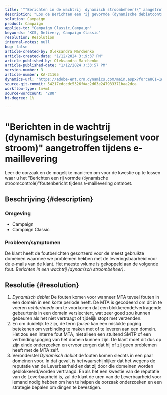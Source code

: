 ```yaml
---
title: '""Berichten in de wachtrij (dynamisch stroombeheer)\" aangetroffen tijdens e-maillevering"'
description: "Los de Berichten een rij gevormde (dynamische debietcontrole) fout tijdens e-maillevering op"
solution: Campaign
product: Campaign
applies-to: "Campaign Classic,Campaign"
keywords: "KCS, Delivery, Campaign Classic"
resolution: Resolution
internal-notes: null
bug: false
article-created-by: Oleksandra Marchenko
article-created-date: "1/12/2024 3:19:37 PM"
article-published-by: Oleksandra Marchenko
article-published-date: "1/12/2024 3:33:57 PM"
version-number: 3
article-number: KA-21165
dynamics-url: "https://adobe-ent.crm.dynamics.com/main.aspx?forceUCI=1&pagetype=entityrecord&etn=knowledgearticle&id=c1d08afc-5db1-ee11-a569-6045bd006b4b"
source-git-commit: 54217edccdc5326f0ac2d63e247933371baa2dca
workflow-type: tm+mt
source-wordcount: '280'
ht-degree: 1%

---
```


# &quot;Berichten in de wachtrij (dynamisch besturingselement voor stroom)&quot; aangetroffen tijdens e-maillevering


Leer de oorzaak en de mogelijke manieren om voor de kwestie op te lossen waar u het &quot;Berichten een rij vormde (dynamische stroomcontrole)&quot;foutenbericht tijdens e-maillevering ontmoet.

## Beschrijving {#description}


### <b>Omgeving</b>

- Campaign
- Campaign Classic




### <b>Probleem/symptomen</b>

De klant heeft de foutberichten gesorteerd voor de meest gebruikte domeinen waarmee we problemen hebben met de leveringsbaarheid voor de e-mails van de klant. Het meeste volume is gekoppeld aan de volgende fout. *Berichten in een wachtrij (dynamisch stroombeheer)*.


## Resolutie {#resolution}


1. *Dynamisch debiet* De fouten komen voor wanneer MTA teveel fouten in een domein in een korte periode heeft. De MTA is gecodeerd om dit in te voeren *achterhoede* om te voorkomen dat een blokkerende/vertragende gebeurtenis in een domein verslechtert, wat zeer goed zou kunnen gebeuren als het niet vertraagt of tijdelijk stopt met verzenden.
2. En om duidelijk te zijn, de term *fouten* kan een mislukte poging betekenen om verbinding te maken met of te leveren aan een domein. Het zou een interne fout MTA, niet alleen een stuitend SMTP of een verbindingspoging van het domein kunnen zijn. De klant moet dit dus op zijn einde onderzoeken en ervoor zorgen dat hij of zij geen problemen heeft met de MTA zelf.
3. Veronderstel *Dynamisch debiet* de fouten komen slechts in een paar domeinen voor. In dat geval, is het waarschijnlijker dat het wegens de reputatie van de Leverbaarheid en dat zij door die domeinen worden geblokkeerd/worden vertraagd. En als het een kwestie van de reputatie van de Leverbaarheid is, zal de klant de uren van de Leverbaarheid voor iemand nodig hebben om hen te helpen de oorzaak onderzoeken en een strategie bepalen om dingen te bevestigen.

